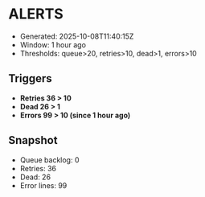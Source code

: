 # ALERTS

- Generated: 2025-10-08T11:40:15Z
- Window: 1 hour ago
- Thresholds: queue>20, retries>10, dead>1, errors>10

## Triggers
- **Retries 36 > 10**
- **Dead 26 > 1**
- **Errors 99 > 10 (since 1 hour ago)**

## Snapshot
- Queue backlog: 0
- Retries: 36
- Dead: 26
- Error lines: 99
